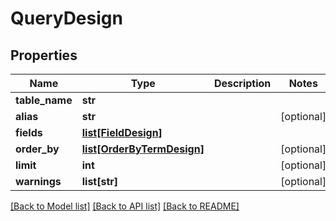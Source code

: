 # QueryDesign


## Properties
Name | Type | Description | Notes
------------ | ------------- | ------------- | -------------
**table_name** | **str** |  | 
**alias** | **str** |  | [optional] 
**fields** | [**list[FieldDesign]**](FieldDesign.md) |  | 
**order_by** | [**list[OrderByTermDesign]**](OrderByTermDesign.md) |  | [optional] 
**limit** | **int** |  | [optional] 
**warnings** | **list[str]** |  | [optional] 

[[Back to Model list]](../README.md#documentation-for-models) [[Back to API list]](../README.md#documentation-for-api-endpoints) [[Back to README]](../README.md)


